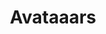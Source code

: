 ---
title: Avataaars
intro: Create avatar illustrations in Sketch with this free library. Combine clothes, hair, emotions, accesories, and colors.
link: http://www.avataaars.com
category:
- Graphics
preview: resources/avataaars.png
---